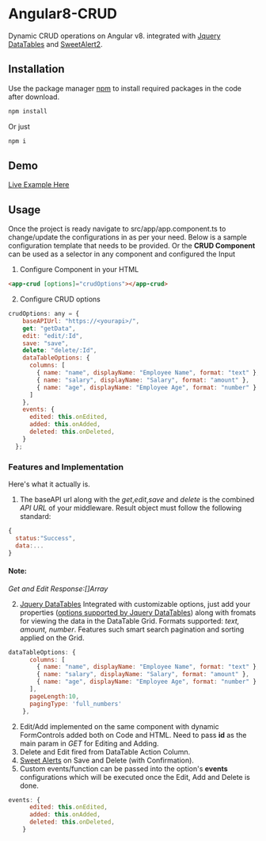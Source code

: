 # Angular8-CRUD
Dynamic CRUD operations on Angular v8. integrated with [Jquery DataTables](https://l-lin.github.io/angular-datatables/#/getting-started) and [SweetAlert2](https://sweetalert2.github.io/).

## Installation

Use the package manager [npm](https://nodejs.org/en/) to install required packages in the code after download.

```bash
npm install
```
Or just 

```bash
npm i
```
## Demo

[Live Example Here](https://angularcrud.gear.host/)

## Usage

Once the project is ready navigate to src/app/app.component.ts to change/update the configurations in as per your need. Below is a sample configuration template that needs to be provided. Or the **CRUD Component** can be used as a selector in any component and configured the Input 
1. Configure Component in your HTML
```html
<app-crud [options]="crudOptions"></app-crud>
```
2. Configure CRUD options
```javascript
crudOptions: any = {
    baseAPIUrl: "https://<yourapi>/",
    get: "getData",
    edit: "edit/:Id",
    save: "save",
    delete: "delete/:Id",
    dataTableOptions: {
      columns: [
        { name: "name", displayName: "Employee Name", format: "text" },
        { name: "salary", displayName: "Salary", format: "amount" },
        { name: "age", displayName: "Employee Age", format: "number" }
      ]
    },
    events: {
      edited: this.onEdited,
      added: this.onAdded,
      deleted: this.onDeleted,
    }
  };
```
### Features and Implementation
Here's what it actually is.
1. The baseAPI url along with the *get*,*edit*,*save* and *delete* is the combined *API URL* of your middleware. Result object must follow the following standard:
```javascript
{
  status:"Success",
  data:...
}
```
#### Note: 
*Get and Edit Response:[]Array*

2. [Jquery DataTables](https://l-lin.github.io/angular-datatables/#/getting-started) Integrated with customizable options, just add your properties ([options supported by Jquery DataTables](https://l-lin.github.io/angular-datatables/#/basic/with-options)) along with fromats for viewing the data in the DataTable Grid. Formats supported: *text, amount, number*. Features such smart search pagination and sorting applied on the Grid.
```javascript
dataTableOptions: {
      columns: [
        { name: "name", displayName: "Employee Name", format: "text" },
        { name: "salary", displayName: "Salary", format: "amount" },
        { name: "age", displayName: "Employee Age", format: "number" }
      ],
      pageLength:10,
      pagingType: 'full_numbers'
    },
```
2. Edit/Add implemented on the same component with dynamic FormControls added both on Code and HTML. Need to pass **id** as the main param in *GET* for Editing and Adding.
3. Delete and Edit fired from DataTable Action Column.
4. [Sweet Alerts](https://sweetalert2.github.io/) on Save and Delete (with Confirmation).
5. Custom events/function can be passed into the option's **events** configurations which will be executed once the Edit, Add and Delete is done.
```javascript
events: {
      edited: this.onEdited,
      added: this.onAdded,
      deleted: this.onDeleted,
    }
```
